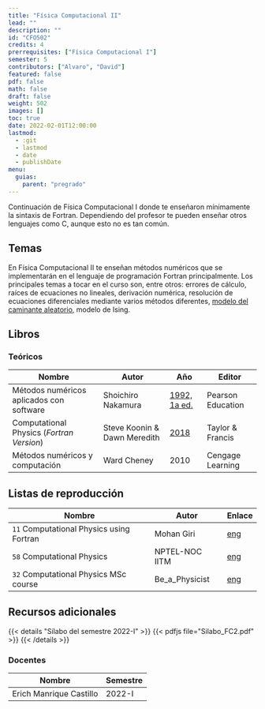 ```yaml
---
title: "Física Computacional II"
lead: ""
description: ""
id: "CFO502"
credits: 4
prerrequisites: ["Física Computacional I"]
semester: 5
contributors: ["Alvaro", "David"]
featured: false
pdf: false
math: false
draft: false
weight: 502
images: []
toc: true
date: 2022-02-01T12:00:00
lastmod:
  - :git
  - lastmod
  - date
  - publishDate
menu:
  guias:
    parent: "pregrado"
---
```


Continuación de Física Computacional I donde te enseñaron mínimamente la sintaxis de Fortran. Dependiendo del profesor te pueden enseñar otros lenguajes como C, aunque esto no es tan común.

## Temas

En Física Computacional II te enseñan métodos numéricos que se implementarán en el lenguaje de programación Fortran principalmente. Los principales temas a tocar en el curso son, entre otros: errores de cálculo, raíces de ecuaciones no lineales, derivación numérica, resolución de ecuaciones diferenciales mediante varios métodos diferentes, [modelo del caminante aleatorio](https://youtu.be/byvEzyFgv44), modelo de Ising.

## Libros

### Teóricos

| Nombre | Autor | Año | Editor |
| ------ | ----- | --- | ------ |
| Métodos numéricos aplicados con software | Shoichiro Nakamura | [1992, 1a ed.](https://drive.google.com/file/d/1MkqTEV9L5GzxkYT0xuXyAychGhGs7jrR/view?usp=share_link) | Pearson Education |
| Computational Physics (_Fortran Version_) | Steve Koonin & Dawn Meredith | [2018](https://drive.google.com/file/d/1QpHRzoHUIX-Z8fV_GnfPHPjxWpnpDe1s/view?usp=share_link) |Taylor & Francis |
| Métodos numéricos y computación | Ward Cheney | 2010 | Cengage Learning |

## Listas de reproducción

| Nombre | Autor | Enlace |
| ------ | ----- | ------ |
| ```11``` Computational Physics using Fortran | Mohan Giri | [eng](https://www.youtube.com/playlist?list=PL7p7K-N4TmQsI7KgdyKyh19sXWTd8UC28) |
|  ```58``` Computational Physics | NPTEL-NOC IITM | [eng](https://www.youtube.com/playlist?list=PLyqSpQzTE6M8Lg4pPC2KKutByiFCR9kV0) |
|  ```32``` Computational Physics MSc course | Be_a_Physicist | [eng](https://www.youtube.com/playlist?list=PLJLcwUF3Yuc0kqgZTMXdWmAYeryJRk7lH) |

## Recursos adicionales

{{< details "Sílabo del semestre 2022-I" >}}
{{< pdfjs file="Silabo_FC2.pdf" >}}
{{< /details >}}

### Docentes

| Nombre | Semestre |
| ------ | -------- |
| Erich Manrique Castillo | 2022-I |
